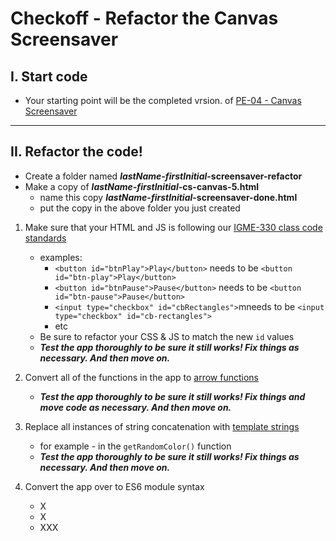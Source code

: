 # Checkoff - Refactor the Canvas Screensaver

## I. Start code
- Your starting point will be the completed vrsion. of [PE-04 - Canvas Screensaver](../pe/04/pe-04.md)

<hr>

## II. Refactor the code!

- Create a folder named ***lastName-firstInitial*-screensaver-refactor**
- Make a copy of ***lastName-firstInitial*-cs-canvas-5.html**
  - name this copy ***lastName-firstInitial*-screensaver-done.html**
  - put the copy in the above folder you just created

1) Make sure that your HTML and JS is following our [IGME-330 class code standards](../notes/code-style-required-330.md)

    - examples:
      - `<button id="btnPlay">Play</button>` needs to be `<button id="btn-play">Play</button>`
      - `<button id="btnPause">Pause</button>` needs to be `<button id="btn-pause">Pause</button>`
      - `<input type="checkbox" id="cbRectangles">`mneeds to be `<input type="checkbox" id="cb-rectangles">`
      - etc
    - Be sure to refactor your CSS & JS to match the new `id` values
    - ***Test the app thoroughly to be sure it still works! Fix things as necessary. And then move on.***

2) Convert all of the functions in the app to [arrow functions](../notes/js-functions.md#vi-b-arrow-function-examples)

    - ***Test the app thoroughly to be sure it still works! Fix things and move code as necessary. And then move on.***

3) Replace all instances of string concatenation with [template strings](https://developer.mozilla.org/en-US/docs/Web/JavaScript/Reference/Template_literals)
   
   - for example - in the `getRandomColor()` function
    - ***Test the app thoroughly to be sure it still works! Fix things as necessary. And then move on.***

4) Convert the app over to ES6 module syntax

    - X
    - X
    - XXX

